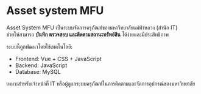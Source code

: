 # Asset system MFU

Asset System MFU เป็นระบบจัดการครุภัณฑ์ของมหาวิทยาลัยแม่ฟ้าหลวง (สำนัก IT)  
ช่วยให้สามารถ **บันทึก ตรวจสอบ และติดตามสถานะทรัพย์สิน** ได้ง่ายและมีประสิทธิภาพ

ระบบนี้ถูกพัฒนาโดยใช้เทคโนโลยี:
- Frontend: Vue + CSS + JavaScript
- Backend: JavaScript
- Database: MySQL

เหมาะสำหรับเจ้าหน้าที่ IT หรือผู้ดูแลระบบครุภัณฑ์ในการติดตามและจัดการอุปกรณ์ของมหาวิทยาลัย
